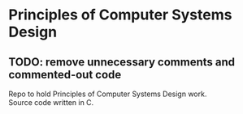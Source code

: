 # Principles of Computer Systems Design

## TODO: remove unnecessary comments and commented-out code

Repo to hold Principles of Computer Systems Design work. \
Source code written in C. 
